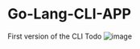 # Go-Lang-CLI-APP
First version of the CLI Todo
![image](https://user-images.githubusercontent.com/74255678/224512156-6f429102-aa06-4e37-b589-b8aa07b5dbab.png)
